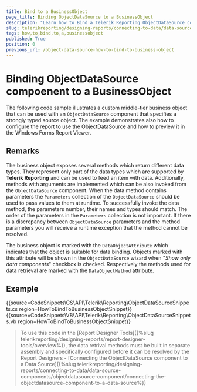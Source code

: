 ```yaml
---
title: Bind to a BusinessObject
page_title: Binding ObjectDataSource to a BusinessObject
description: "Learn how to Bind a Telerik Reporting ObjectDataSource compoenent to a BusinessObject after creating it with code."
slug: telerikreporting/designing-reports/connecting-to-data/data-source-components/objectdatasource-component/how-to/how-to-bind-to-a-businessobject
tags: how,to,bind,to,a,businessobject
published: True
position: 0
previous_url: /object-data-source-how-to-bind-to-business-object
---
```


# Binding ObjectDataSource compoenent to a BusinessObject

The following code sample illustrates a custom middle-tier business object that can be used with an `ObjectDataSource` component that specifies a strongly typed source object. The example demonstrates also how to configure the report to use the ObjectDataSource and how to preview it in the Windows Forms Report Viewer.

## Remarks

The business object exposes several methods which return different data types. They represent only part of the data types which are supported by __Telerik Reporting__ and can be used to feed an item with data. Additionally, methods with arguments are implemented which can be also invoked from the `ObjectDataSource` component. When the data method contains parameters the `Parameters` collection of the `ObjectDataSource` should be used to pass values to them at runtime. To successfully invoke the data method, the parameters number, their names and types should match. The order of the parameters in the `Parameters` collection is not important. If there is a discrepancy between `ObjectDataSource` parameters and the method parameters you will receive a runtime exception that the method cannot be resolved.

The business object is marked with the `DataObjectAttribute` which indicates that the object is suitable for data binding. Objects marked with this attribute will be shown in the `ObjectDataSource` wizard when "*Show only data components*" checkbox is checked. Respectively the methods used for data retrieval are marked with the `DataObjectMethod` attribute.

## Example

{{source=CodeSnippets\CS\API\Telerik\Reporting\ObjectDataSourceSnippets.cs region=HowToBindToBusinessObjectSnippet}}
{{source=CodeSnippets\VB\API\Telerik\Reporting\ObjectDataSourceSnippets.vb region=HowToBindToBusinessObjectSnippet}}

> To use this code in the [Report Designer Tools]({%slug telerikreporting/designing-reports/report-designer-tools/overview%}), the data retrival methods must be built in separate assembly and specifically configured before it can be resolved by the Report Designers - [Connecting the ObjectDataSource component to a Data Source]({%slug telerikreporting/designing-reports/connecting-to-data/data-source-components/objectdatasource-component/connecting-the-objectdatasource-component-to-a-data-source%})
